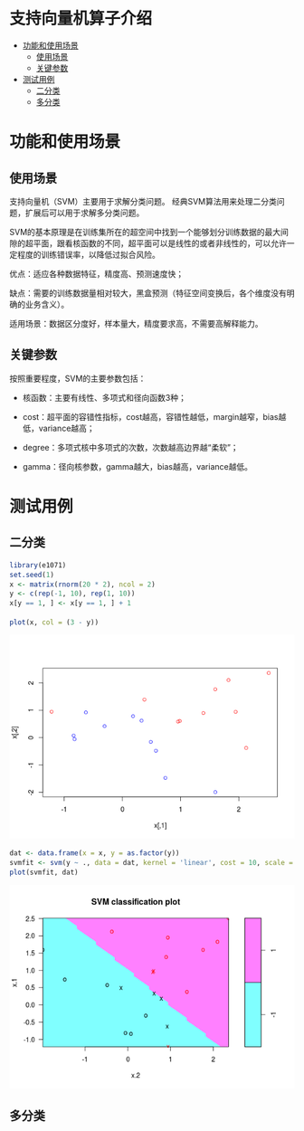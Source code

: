 支持向量机算子介绍
================

-   [功能和使用场景](#功能和使用场景)
    -   [使用场景](#使用场景)
    -   [关键参数](#关键参数)
-   [测试用例](#测试用例)
    -   [二分类](#二分类)
    -   [多分类](#多分类)

功能和使用场景
==============

使用场景
--------

支持向量机（SVM）主要用于求解分类问题。 经典SVM算法用来处理二分类问题，扩展后可以用于求解多分类问题。

SVM的基本原理是在训练集所在的超空间中找到一个能够划分训练数据的最大间隙的超平面，跟看核函数的不同，超平面可以是线性的或者非线性的，可以允许一定程度的训练错误率，以降低过拟合风险。

优点：适应各种数据特征，精度高、预测速度快；

缺点：需要的训练数据量相对较大，黑盒预测（特征空间变换后，各个维度没有明确的业务含义）。

适用场景：数据区分度好，样本量大，精度要求高，不需要高解释能力。

关键参数
--------

按照重要程度，SVM的主要参数包括：

-   核函数：主要有线性、多项式和径向函数3种；

-   cost：超平面的容错性指标，cost越高，容错性越低，margin越窄，bias越低，variance越高；

-   degree：多项式核中多项式的次数，次数越高边界越“柔软”；

-   gamma：径向核参数，gamma越大，bias越高，variance越低。

测试用例
========

二分类
------

``` r
library(e1071)
set.seed(1)
x <- matrix(rnorm(20 * 2), ncol = 2)
y <- c(rep(-1, 10), rep(1, 10))
x[y == 1, ] <- x[y == 1, ] + 1

plot(x, col = (3 - y))
```

![](svm_files/figure-markdown_github/unnamed-chunk-1-1.png)

``` r
dat <- data.frame(x = x, y = as.factor(y))
svmfit <- svm(y ~ ., data = dat, kernel = 'linear', cost = 10, scale = FALSE)
plot(svmfit, dat)
```

![](svm_files/figure-markdown_github/unnamed-chunk-1-2.png)

多分类
------
